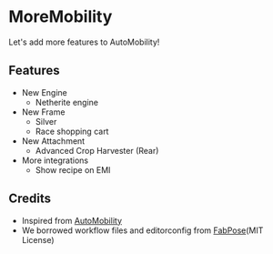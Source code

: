 # MoreMobility
Let's add more features to AutoMobility!

## Features
- New Engine
  - Netherite engine
- New Frame
  - Silver
  - Race shopping cart
- New Attachment
  - Advanced Crop Harvester (Rear)
- More integrations
  - Show recipe on EMI

## Credits
- Inspired from [AutoMobility](https://modrinth.com/mod/automobility)
- We borrowed workflow files and editorconfig from [FabPose](https://github.com/YukkuriLaboratory/FabPose)(MIT License)

